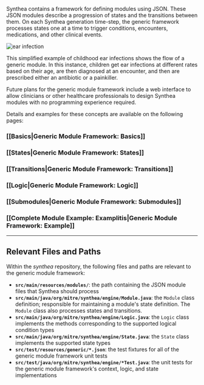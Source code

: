 Synthea contains a framework for defining modules using JSON.  These JSON modules describe a progression of states and the transitions between them.  On each Synthea generation time-step, the generic framework processes states one at a time to trigger conditions, encounters, medications, and other clinical events.

![ear infection](https://cloud.githubusercontent.com/assets/13512036/18751952/e054e258-80ae-11e6-9b09-2350ed77b56c.png)


This simplified example of childhood ear infections shows the flow of a generic module. In this instance, children get ear infections at different rates based on their age, are then diagnosed at an encounter, and then are prescribed either an antibiotic or a painkiller. 

Future plans for the generic module framework include a web interface to allow clinicians or other healthcare professionals to design Synthea modules with no programming experience required.


Details and examples for these concepts are available on the following pages:

### [[Basics|Generic Module Framework: Basics]]
### [[States|Generic Module Framework: States]]
### [[Transitions|Generic Module Framework: Transitions]]
### [[Logic|Generic Module Framework: Logic]]
### [[Submodules|Generic Module Framework: Submodules]]
### [[Complete Module Example: Examplitis|Generic Module Framework: Example]]

***


## Relevant Files and Paths

Within the _synthea_ repository, the following files and paths are relevant to the generic module framework:

* **`src/main/resources/modules/`**: the path containing the JSON module files that Synthea should process
* **`src/main/java/org/mitre/synthea/engine/Module.java`**: the `Module` class definition; responsible for maintaining a module's state definition.  The `Module` class also processes states and transitions.
* **`src/main/java/org/mitre/synthea/engine/Logic.java`**: the `Logic` class implements the methods corresponding to the supported logical condition types
* **`src/main/java/org/mitre/synthea/engine/State.java`**: the `State` class implements the supported state types
* **`src/test/resources/generic/*.json`**: the test fixtures for all of the generic module framework unit tests
* **`src/test/java/org/mitre/synthea/engine/*Test.java`**: the unit tests for the generic module framework's context, logic, and state implementations